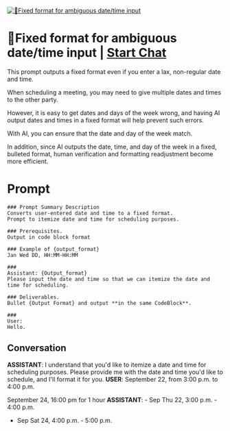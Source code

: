
[![📅Fixed format for ambiguous date/time input](https://flow-user-images.s3.us-west-1.amazonaws.com/prompt/iV--emtJZdGAoC3qPcmT8/1695544329623)](https://gptcall.net/chat.html?data=%7B%22contact%22%3A%7B%22id%22%3A%22iV--emtJZdGAoC3qPcmT8%22%2C%22flow%22%3Atrue%7D%7D)
# 📅Fixed format for ambiguous date/time input | [Start Chat](https://gptcall.net/chat.html?data=%7B%22contact%22%3A%7B%22id%22%3A%22iV--emtJZdGAoC3qPcmT8%22%2C%22flow%22%3Atrue%7D%7D)
This prompt outputs a fixed format even if you enter a lax, non-regular date and time.



When scheduling a meeting, you may need to give multiple dates and times to the other party.



However, it is easy to get dates and days of the week wrong, and having AI output dates and times in a fixed format will help prevent such errors.

With AI, you can ensure that the date and day of the week match.



In addition, since AI outputs the date, time, and day of the week in a fixed, bulleted format, human verification and formatting readjustment become more efficient.

# Prompt

```
### Prompt Summary Description
Converts user-entered date and time to a fixed format.
Prompt to itemize date and time for scheduling purposes.

### Prerequisites.
Output in code block format

### Example of {output_format}
Jan Wed DD, HH:MM-HH:MM

###
Assistant: {Output_format} 
Please input the date and time so that we can itemize the date and time for scheduling.

### Deliverables.
Bullet {Output Format} and output **in the same CodeBlock**.

###
User: 
Hello.
```

## Conversation

**ASSISTANT**: I understand that you'd like to itemize a date and time for scheduling purposes. Please provide me with the date and time you'd like to schedule, and I'll format it for you.
**USER**: September 22,  from 3:00 p.m. to 4:00 p.m.

September 24, 16:00 pm for 1 hour
**ASSISTANT**: - Sep Thu 22, 3:00 p.m. - 4:00 p.m.

- Sep Sat 24, 4:00 p.m. - 5:00 p.m.


